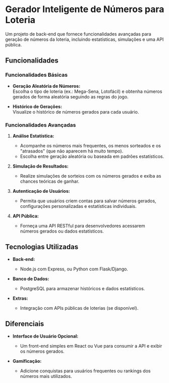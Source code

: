 # Gerador Inteligente de Números para Loteria

Um projeto de back-end que fornece funcionalidades avançadas para geração de números da loteria, incluindo estatísticas, simulações e uma API pública.

## **Funcionalidades**

### **Funcionalidades Básicas**

- **Geração Aleatória de Números:**  
  Escolha o tipo de loteria (ex.: Mega-Sena, Lotofácil) e obtenha números gerados de forma aleatória seguindo as regras do jogo.

- **Histórico de Gerações:**  
  Visualize o histórico de números gerados para cada usuário.

### **Funcionalidades Avançadas**

1. **Análise Estatística:**

   - Acompanhe os números mais frequentes, os menos sorteados e os "atrasados" (que não aparecem há muito tempo).
   - Escolha entre geração aleatória ou baseada em padrões estatísticos.

2. **Simulação de Resultados:**

   - Realize simulações de sorteios com os números gerados e exiba as chances teóricas de ganhar.

3. **Autenticação de Usuários:**

   - Permita que usuários criem contas para salvar números gerados, configurações personalizadas e estatísticas individuais.

4. **API Pública:**
   - Forneça uma API RESTful para desenvolvedores acessarem números gerados ou dados estatísticos.

## **Tecnologias Utilizadas**

- **Back-end:**

  - Node.js com Express, ou Python com Flask/Django.

- **Banco de Dados:**

  - PostgreSQL para armazenar históricos e dados estatísticos.

- **Extras:**
  - Integração com APIs públicas de loterias (se disponível).

## **Diferenciais**

- **Interface de Usuário Opcional:**

  - Um front-end simples em React ou Vue para consumir a API e exibir os números gerados.

- **Gamificação:**
  - Adicione conquistas para usuários frequentes ou rankings dos números mais utilizados.
